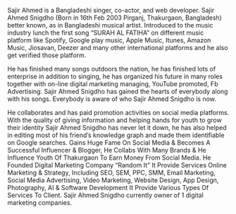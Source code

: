 Sajir Ahmed is a Bangladeshi singer, co-actor, and web developer.
Sajir Ahmed Snigdho (Born in 16th Feb 2003 Pirganj, Thakurgaon, Bangladesh) better known, as in Bangladeshi musical artist. Introduced to the music industry lunch the first song “SURAH AL FATIHA” on different music platform like Spotify, Google play music, Apple Music, Itunes, Amazon Music, Jiosavan, Deezer and many other international platforms and he also get verified those platform.

He has finished many songs outdoors the nation, he has finished lots of enterprise in addition to singing, he has organized his future in many roles together with on-line digital marketing managing, YouTube promoted, Fb Advertising. Sajir Ahmed Snigdho has gained the hearts of everybody along with his songs. Everybody is aware of who Sajir Ahmed Snigdho is now.

He collaborates and has paid promotion activities on social media platforms. With the quality of giving information and helping hands for youth to grow their identity Sajir Ahmed Snigdho has never let it down, he has also helped in editing most of his friend’s knowledge graph and made them identifiable on Google searches. Gains Huge Fame On Social Media & Becomes A Successful Influencer & Blogger, He Collabs With Many Brands & He Influence Youth Of Thakurgaon To Earn Money From Social Media. He Founded Digital Marketing Company “Random It” It Provide Services Online Marketing & Strategy, Including SEO, SEM, PPC, SMM, Email Marketing, Social Media Advertising, Video Marketing, Website Design, App Design, Photography, AI & Software Development It Provide Various Types Of Services To Client. Sajir Ahmed Snigdho currently owner of 1 digital marketing companies.

